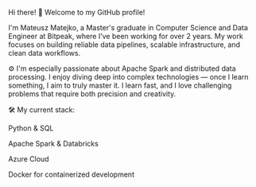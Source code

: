 Hi there! 👋
Welcome to my GitHub profile!

I'm Mateusz Matejko, a Master's graduate in Computer Science and Data Engineer at Bitpeak, where I’ve been working for over 2 years. My work focuses on building reliable data pipelines, scalable infrastructure, and clean data workflows.

⚙️ I'm especially passionate about Apache Spark and distributed data processing. I enjoy diving deep into complex technologies — once I learn something, I aim to truly master it. I learn fast, and I love challenging problems that require both precision and creativity.

🛠 My current stack:

Python & SQL

Apache Spark & Databricks

Azure Cloud

Docker for containerized development
